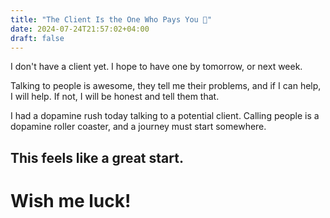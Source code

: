 ```yaml
---
title: "The Client Is the One Who Pays You 💸"
date: 2024-07-24T21:57:02+04:00
draft: false
---
```

I don't have a client yet. I hope to have one by tomorrow, or next week.

Talking to people is awesome, they tell me their problems, and if I can help, I will help. If not, I will be honest and tell them that.

I had a dopamine rush today talking to a potential client. Calling people is a dopamine roller coaster, and a journey must start somewhere. 

## This feels like a great start.

# Wish me luck!
